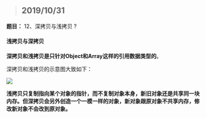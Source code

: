 > ## 2019/10/31

**题目：**  12、深拷贝与浅拷贝 ?



#### 浅拷贝与深拷贝

**深拷贝和浅拷贝是只针对Object和Array这样的引用数据类型的**。

深拷贝和浅拷贝的示意图大致如下：

![](https://user-gold-cdn.xitu.io/2018/7/29/164e6856d76ff161?imageView2/0/w/1280/h/960/format/webp/ignore-error/1)

**浅拷贝只复制指向某个对象的指针，而不复制对象本身，新旧对象还是共享同一块内存。但深拷贝会另外创造一个一模一样的对象，新对象跟原对象不共享内存，修改新对象不会改到原对象。**

